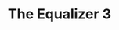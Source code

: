 ---
title: "The Equalizer 3"
year: 2023
rating: 1.5
stars: "★½"
rewatched: false
permalink: "the-equalizer-3"
watched_on: 2023-10-15
---